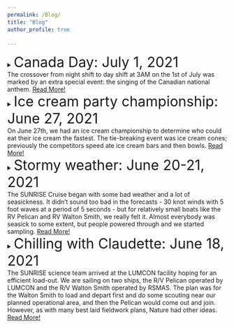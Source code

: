 ```yaml
---
permalink: /Blog/
title: "Blog"
author_profile: true

---
```

<details>
      <summary> <font size="+3">Canada Day: July 1, 2021 </font> <br>
      The crossover from night shift to day shift at 3AM on the 1st of July was marked by an extra special
      event: the singing of the Canadian national anthem. <u> Read More! </u> </summary> <br>

      It was an educational experience for those who had never seen nor heard it before, and it was an interesting mix of French, English, and mumbles, as people sang different versions of the song all at once. Happy Canada Day! <br>

      <br> <font size="+1.5"> Andrea and Jen at 3 AM </font> 
      <img src="../images/cruise/canada_day.jpg" alt="canada"> <br>

      <br> -Andrea Rodriguez-Marin Freudmann
</details>

<details>
      <summary> <font size="+3">Ice cream party championship: June 27, 2021 </font> <br>
      On June 27th, we had an ice cream championship to determine who could eat their ice cream the fastest. The tie-breaking event was ice cream cones; previously the competitors speed ate ice cream bars and then bowls.  <u> Read More! </u> </summary> <br>

      Bofu Zheng was officially awarded the winner’s trophy after dramatically consuming his ice cream cone the fastest, having lost the ice cream bar challenge two nights before. It truly was an exciting win and a riveting evening for all spectators <br>

      <br> <font size="+1.5"> Bofu with the winner's trophy </font>
      <img src="../images/cruise/Ice_cream_bofu.jpg" alt="icecreambofu"> <br>

      <br> <font size="+1.5"> Start of the finals </font>
      <img src="../images/cruise/ice_cream_finals.jpg" alt="icecream"> <br>

      <br> -Andrea Rodriguez-Marin Freudmann
</details>

<details>
      <summary> <font size="+3">Stormy weather: June 20-21, 2021 </font> <br>
      The SUNRISE Cruise began with some bad weather and a lot of seasickness. It didn’t
      sound too bad in the forecasts - 30 knot winds with 5 foot waves at a period of 5
      seconds - but for relatively small boats like the RV Pelican and RV Walton Smith, we
      really felt it. Almost everybody was seasick to some extent, but people powered through
      and we started sampling. <u> Read More! </u> </summary> <br>

      First with just the ship’s flow through system and ADCPs, then
      we added the CT chains, and finally started VMPing. By that team, we were gradually
      feeling better and better - getting our ‘sea legs.’ <br>

      <br> I’m always impressed by my friends and colleagues on the ship - such difficult
      conditions to work in and so much effort put into getting the work done. I am fortunate
      and grateful to be surrounded by such amazing people. <br>

      <br> <font size="+1.5"> Leaving the channel with rough weather in the distance … the direction we’re
      heading </font>
      <img src="../images/cruise/img_2688.jpeg" alt="channel"> <br>

      <br> <font size="+1.5"> Screen shot of a video I took on Jun 21 - that is head-high water coming over
      the port rail. We were sampling with just the ADCPs and flow through at that point. </font>
      <img src="../images/cruise/img_2692.jpeg" alt="rail"> <br>

      <br> <font size="+1.5"> Fucent and Emily getting work done in rough conditions, and still smiling! </font>
      <img src="../images/cruise/img_2698.jpeg" alt="rough weather"> <br>

      <br> <font size="+1.5"> Jonny and Bofu getting ready to deploy the CT chain on the RV Pelican. The
      weather was still bad, but had let up enough to move on to finally putting some
      instruments in the water. </font>
      <img src="../images/cruise/img_2699.jpeg" alt="Johnny Bofu"> <br>

      <br> <font size="+1.5"> Towards the end, the storm would give up with out throwing a few water
      spouts at us … I’ve never seen a water spout in person before. It was a pretty ominous
      sight. There was also a lot of thunder and lightning during this period.</font>
      <img src="../images/cruise/img_2709.jpeg" alt="spout"> <br>

      <br> -Kipp Shearman
</details>

<details>
     <summary>   <font size="+3">Chilling with Claudette: June 18, 2021 </font> <br>
      The SUNRISE science team  arrived at the LUMCON facility hoping for an efficient load-out. We are sailing on two ships, the R/V Pelican operated by LUMCON and the R/V Walton Smith operated by  RSMAS.   The plan was for the Walton Smith to load and depart first and do some scouting near our planned operational area, and then the Pelican would come out and join. However, as with many best laid fieldwork plans, Nature had other ideas.  <u> Read More! </u> </summary> <br>

      Tropical Depression Claudette arrived on the scene (first photo below). In anticipation of the storm surge and associated flooding, both ships were moved 25 miles inland through a really interesting series of inland canals and waterways, to Houma LA.   We managed to mobilize all our gear and people there, and appreciated the can-do attitude of both the LUMCON staff and the crews of both ships to get things done.  After installing and testing some of our equipment, we finally set sail Sunday morning.  Seas are a little big out here following the storm, but hopefully are calming down soon. Stay tuned for more about the different instruments we are using, the respective ships, the science questions we are excited to explore and hopefully some data! <br>



     <br> <font size="+1.5"> Tropical Depression Claudette approaching LUMCON </font>
     <img src="../images/cruise/Claudette_arrives_lumcon.jpg" alt="Italian Trulli"> <br>

     <br> <font size="+1.5"> Arriving at the site in Houma…."wait is that our ship??!" </font>
     <img src="../images/cruise/is_that_our_boat_.jpeg" alt="Houma"> <br>

    <br> <font size="+1.5"> R/V Walton Smith - she’s a catamaran! </font>
    <img src="../images/cruise/pelican_and_friend.jpeg" alt="R/V Walton Smith"> <br>

    <br> <font size="+1.5"> Testing ROSS  - the OSU autonomous boat </font>
    <img src="../images/cruise/ross_test.jpeg" alt="ROSS"> <br>

    <br> <font size="+1.5"> Our beloved bow commander, to  be used to  deploy and recover a towed thermistor chain </font>
    <img src="../images/cruise/bow_commander.jpeg" alt="bow"> <br>

    <br> <font size="+1.5"> Mounting instruments onto a pole </font>
    <img src="../images/cruise/pole_adcp.jpeg" alt="pole"> <br>

    <br> <font size="+1.5"> And we’re off!  The scenery in these wetlands was really quite lovely. If you zoom in  you can see the Walton Smith following </font>
    <img src="../images/cruise/and_we're_off!.jpeg" alt="departure"> <br>

    <br> -Jennifer MacKinnon
</details>

